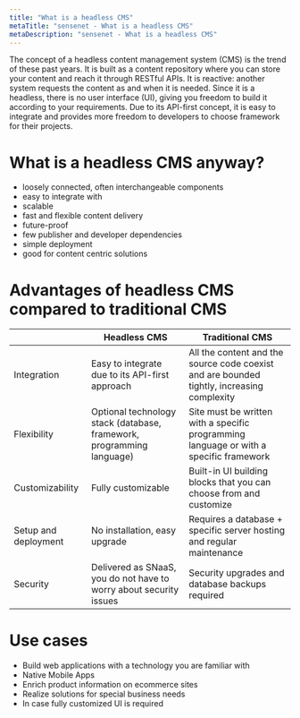 ```yaml
---
title: "What is a headless CMS"
metaTitle: "sensenet - What is a headless CMS"
metaDescription: "sensenet - What is a headless CMS"
---
```


The concept of a headless content management system (CMS) is the trend of these past years. It is built as a content repository where you can store your content and reach it through RESTful APIs. It is reactive: another system requests the content as and when it is needed. Since it is a headless, there is no user interface (UI), giving you freedom to build it according to your requirements. Due to its API-first concept, it is easy to integrate and provides more freedom to developers to choose framework for their projects.

# What is a headless CMS anyway?

- loosely connected, often interchangeable components
- easy to integrate with
- scalable
- fast and flexible content delivery
- future-proof
- few publisher and developer dependencies
- simple deployment
- good for content centric solutions

# Advantages of headless CMS compared to traditional CMS

| | Headless CMS | Traditional CMS |
|-| ------------ | --------------- |
|Integration|Easy to integrate due to its API-first approach|All the content and the source code coexist and are bounded tightly, increasing complexity|
|Flexibility|Optional technology stack (database, framework, programming language)|Site must be written with a specific programming language or with a specific framework|
|Customizability|Fully customizable|Built-in UI building blocks that you can choose from and customize|
|Setup and deployment|No installation, easy upgrade|Requires a database + specific server hosting and regular maintenance|
|Security|Delivered as SNaaS, you do not have to worry about security issues|Security upgrades and database backups required|

# Use cases

- Build web applications with a technology you are familiar with
- Native Mobile Apps
- Enrich product information on ecommerce sites
- Realize solutions for special business needs
- In case fully customized UI is required

